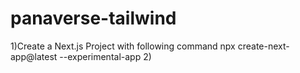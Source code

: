 # panaverse-tailwind

1)Create a Next.js Project with following command
npx create-next-app@latest --experimental-app
2)
